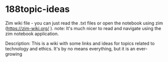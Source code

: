 # 188topic-ideas
Zim wiki file - you can just read the .txt files or open the notebook using zim (https://zim-wiki.org/ ). note: It's much nicer to read and navigate using the zim notebook application.

Description: This is a wiki with some links and ideas for topics related to technology and ethics. It's by no means everything, but it is an ever-growing 
